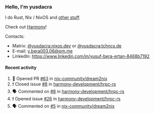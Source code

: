### Hello, I'm yusdacra

I do Rust, Nix / NixOS and [other stuff](https://yusdacra.gitlab.io/about).

Check out [Harmony](https://github.com/harmony-development)!

Contacts:
- Matrix: [@yusdacra:nixos.dev](https://matrix.to/#/@yusdacra:nixos.dev) or [@yusdacra:tchncs.de](https://matrix.to/#/@yusdacra:tchncs.de)
- E-mail: y.bera003.06@pm.me
- LinkedIn: https://www.linkedin.com/in/yusuf-bera-ertan-8468b7192

#### Recent activity

<!--START_SECTION:activity-->
1. 💪 Opened PR [#63](https://github.com/nix-community/dream2nix/pull/63) in [nix-community/dream2nix](https://github.com/nix-community/dream2nix)
2. ❗️ Closed issue [#8](https://github.com/harmony-development/hrpc-rs/issues/8) in [harmony-development/hrpc-rs](https://github.com/harmony-development/hrpc-rs)
3. 🗣 Commented on [#8](https://github.com/harmony-development/hrpc-rs/issues/8) in [harmony-development/hrpc-rs](https://github.com/harmony-development/hrpc-rs)
4. ❗️ Opened issue [#26](https://github.com/harmony-development/hrpc-rs/issues/26) in [harmony-development/hrpc-rs](https://github.com/harmony-development/hrpc-rs)
5. 🗣 Commented on [#5](https://github.com/nix-community/dream2nix/issues/5) in [nix-community/dream2nix](https://github.com/nix-community/dream2nix)
<!--END_SECTION:activity-->
